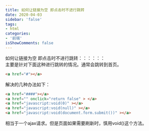 ```yaml
---
title: 如何让链接为空 即点击时不进行跳转
date: 2020-04-03
sidebar: 'false'
tags:
- html
categories:
- '前端'
isShowComments: false
---
```




如何让链接为空 即点击时不进行跳转：：：：：：<br/>
主要是针对下面这种进行跳转的情况。通常会跳转到首页。
~~~html
<a href="#"></a>
~~~
解决的几种办法如下：


~~~html
<a href="####"></a>
<a href="" onclick="return false" > </a>
<a href="javascript:void(0)" ></a>
<a href="javascript:void(null)" ></a>
<a href="javascript:void(document.form.submit())" ></a>  
~~~

相当于一个ajax请求。但是页面如果需要刷新时，慎用void()这个方法。